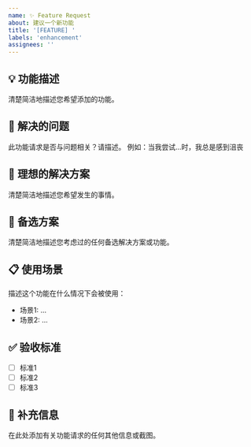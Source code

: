 ```yaml
---
name: ✨ Feature Request
about: 建议一个新功能
title: '[FEATURE] '
labels: 'enhancement'
assignees: ''
---
```


## 💡 功能描述
清楚简洁地描述您希望添加的功能。

## 🎯 解决的问题
此功能请求是否与问题相关？请描述。
例如：当我尝试...时，我总是感到沮丧

## 💭 理想的解决方案
清楚简洁地描述您希望发生的事情。

## 🔄 备选方案
清楚简洁地描述您考虑过的任何备选解决方案或功能。

## 📋 使用场景
描述这个功能在什么情况下会被使用：
- 场景1: ...
- 场景2: ...

## ✅ 验收标准
- [ ] 标准1
- [ ] 标准2
- [ ] 标准3

## 📝 补充信息
在此处添加有关功能请求的任何其他信息或截图。
